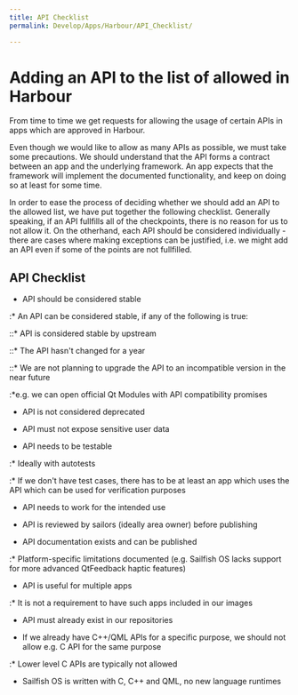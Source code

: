 ```yaml
---
title: API Checklist
permalink: Develop/Apps/Harbour/API_Checklist/

---
```


# Adding an API to the list of allowed in Harbour

From time to time we get requests for allowing the usage of certain APIs
in apps which are approved in Harbour.

Even though we would like to allow as many APIs as possible, we must
take some precautions. We should understand that the API forms a
contract between an app and the underlying framework. An app expects
that the framework will implement the documented functionality, and keep
on doing so at least for some time.

In order to ease the process of deciding whether we should add an API to
the allowed list, we have put together the following checklist.
Generally speaking, if an API fullfills all of the checkpoints, there is
no reason for us to not allow it. On the otherhand, each API should be
considered individually - there are cases where making exceptions can be
justified, i.e. we might add an API even if some of the points are not
fullfilled.

## API Checklist

  - API should be considered stable

:\* An API can be considered stable, if any of the following is true:

::\* API is considered stable by upstream

::\* The API hasn't changed for a year

::\* We are not planning to upgrade the API to an incompatible version
in the near future

:\*e.g. we can open official Qt Modules with API compatibility promises

  - API is not considered deprecated

<!-- end list -->

  - API must not expose sensitive user data

<!-- end list -->

  - API needs to be testable

:\* Ideally with autotests

:\* If we don't have test cases, there has to be at least an app which
uses the API which can be used for verification purposes

  - API needs to work for the intended use

<!-- end list -->

  - API is reviewed by sailors (ideally area owner) before publishing

<!-- end list -->

  - API documentation exists and can be published

:\* Platform-specific limitations documented (e.g. Sailfish OS lacks
support for more advanced QtFeedback haptic features)

  - API is useful for multiple apps

:\* It is not a requirement to have such apps included in our images

  - API must already exist in our repositories

<!-- end list -->

  - If we already have C++/QML APIs for a specific purpose, we should
    not allow e.g. C API for the same purpose

:\* Lower level C APIs are typically not allowed

  - Sailfish OS is written with C, C++ and QML, no new language runtimes
